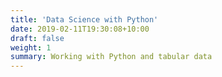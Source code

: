 ```yaml
---
title: 'Data Science with Python'
date: 2019-02-11T19:30:08+10:00
draft: false
weight: 1
summary: Working with Python and tabular data
---
```


